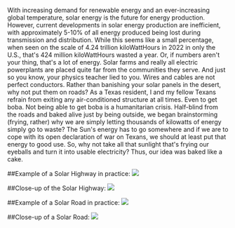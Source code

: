 With increasing demand for renewable energy and an ever-increasing global temperature, solar energy is the future for energy production. However, current developments in solar energy production are inefficient, with approximately 5-10% of all energy produced being lost during transmission and distribution. While this seems like a small percentage, when seen on the scale of 4.24 trillion kiloWattHours in 2022 in only the U.S., that's 424 million kiloWattHours wasted a year. Or, if numbers aren't your thing, that's a lot of energy. Solar farms and really all electric powerplants are placed quite far from the communities they serve. And just so you know, your physics teacher lied to you. Wires and cables are not perfect conductors. Rather than banishing your solar panels in the desert, why not put them on roads? As a Texas resident, I and my fellow Texans refrain from exiting any air-conditioned structure at all times. Even to get boba. Not being able to get boba is a humanitarian crisis. Half-blind from the roads and baked alive just by being outside, we began brainstorming (frying, rather) why we are simply letting thousands of kilowatts of energy simply go to waste? The Sun's energy has to go somewhere and if we are to cope with its open declaration of war on Texans, we should at least put that energy to good use. So, why not take all that sunlight that's frying our eyeballs and turn it into usable electricity? Thus, our idea was baked like a cake. 



##Example of a Solar Highway in practice:
<img src="https://github.com/danjulsj/Solar-Road/blob/main/images/hw.jpg"/>



##Close-up of the Solar Highway:
<img src="https://github.com/danjulsj/Solar-Road/blob/main/images/hw_detail.jpg"/>



##Example of a Solar Road in practice:
<img src="https://github.com/danjulsj/Solar-Road/blob/main/images/sub.jpg"/>



##Close-up of a Solar Road:
<img src="https://github.com/danjulsj/Solar-Road/blob/main/images/sub_detail.jpg"/>
